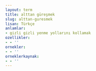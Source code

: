 ```yaml
---
layout: term
title: alttan güreşmek
slug: alttan-guresmek
lisan: Türkçe
anlamlar:
- gizli gizli yenme yollarını kollamak
ozellikler:
- - ''
ornekler:
- - ''
orneklerkaynak:
- - ''
---
```

